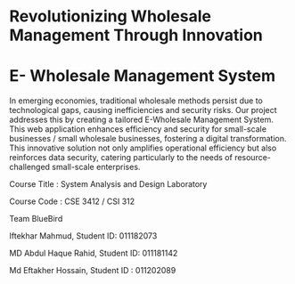 # Revolutionizing Wholesale Management Through Innovation
# E- Wholesale Management System


In emerging economies, traditional wholesale methods persist due to technological gaps, causing
inefficiencies and security risks. Our project addresses this by creating a tailored E-Wholesale
Management System. This web application enhances efficiency and security for small-scale businesses /
small wholesale businesses, fostering a digital transformation. This innovative solution not only
amplifies operational efficiency but also reinforces data security, catering particularly to the needs of
resource-challenged small-scale enterprises.


Course Title : System Analysis and Design Laboratory

Course Code : CSE 3412 / CSI 312




Team BlueBird

Iftekhar Mahmud, Student ID: 011182073

MD Abdul Haque Rahid, Student ID: 011181142

Md Eftakher Hossain, Student ID : 011202089
